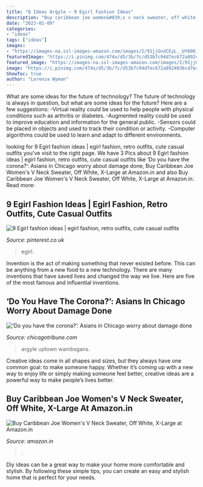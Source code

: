 ```yaml
---
title: "Q Ideas Argyle ~ 9 Egirl Fashion Ideas"
description: "Buy caribbean joe women&#039;s v neck sweater, off white, x-large at amazon.in"
date: "2023-01-09"
categories:
- "ideas"
tags: ["ideas"]
images:
- "https://images-na.ssl-images-amazon.com/images/I/91jjGndCEyL._UY606_.jpg"
featuredImage: "https://i.pinimg.com/474x/d5/3b/7c/d53b7c94d7ec672a8924036cd7ea6195.jpg"
featured_image: "https://images-na.ssl-images-amazon.com/images/I/91jjGndCEyL._UY606_.jpg"
image: "https://i.pinimg.com/474x/d5/3b/7c/d53b7c94d7ec672a8924036cd7ea6195.jpg"
ShowToc: true
author: "Lorenza Wyman"
---
```



What are some ideas for the future of technology?
The future of technology is always in question, but what are some ideas for the future? Here are a few suggestions: 
-Virtual reality could be used to help people with physical conditions such as arthritis or diabetes. 
-Augmented reality could be used to improve education and information for the general public. 
-Sensors could be placed in objects and used to track their condition or activity. 
-Computer algorithms could be used to learn and adapt to different environments.

	

		
looking for 9 Egirl fashion ideas | egirl fashion, retro outfits, cute casual outfits you've visit to the right page. We have 3 Pics about 9 Egirl fashion ideas | egirl fashion, retro outfits, cute casual outfits like ‘Do you have the corona?’: Asians in Chicago worry about damage done, Buy Caribbean Joe Women&#039;s V Neck Sweater, Off White, X-Large at Amazon.in and also Buy Caribbean Joe Women&#039;s V Neck Sweater, Off White, X-Large at Amazon.in. Read more:
		
    
## 9 Egirl Fashion Ideas | Egirl Fashion, Retro Outfits, Cute Casual Outfits

<img loading=lazy src="https://i.pinimg.com/474x/d5/3b/7c/d53b7c94d7ec672a8924036cd7ea6195.jpg" onerror="this.onerror=null;this.src='https://tse2.mm.bing.net/th?id=OIP.9Lzuubpk0kDXttSq9eHRfwAAAA&amp;pid=15.1';" alt="9 Egirl fashion ideas | egirl fashion, retro outfits, cute casual outfits">

_Source: pinterest.co.uk_

>egirl. 

	

Invention is the act of making something that never existed before. This can be anything from a new food to a new technology. There are many inventions that have saved lives and changed the way we live. Here are five of the most famous and influential inventions.

    
## ‘Do You Have The Corona?’: Asians In Chicago Worry About Damage Done

<img loading=lazy src="https://www.chicagotribune.com/resizer/M64LyYzlx0VhL-YaepMbQOm9cmw=/1400x0/top/arc-anglerfish-arc2-prod-tronc.s3.amazonaws.com/public/EWGTVTXE55D4TA75UGSEI46WJ4.jpg" onerror="this.onerror=null;this.src='https://tse3.mm.bing.net/th?id=OIP.y4bdpm8y-nLw7zNkLSqa4QHaE7&amp;pid=15.1';" alt="‘Do you have the corona?’: Asians in Chicago worry about damage done">

_Source: chicagotribune.com_

>argyle uptown wambsgans. 

	

Creative ideas come in all shapes and sizes, but they always have one common goal: to make someone happy. Whether it’s coming up with a new way to enjoy life or simply making someone feel better, creative ideas are a powerful way to make people’s lives better.

    
## Buy Caribbean Joe Women&#039;s V Neck Sweater, Off White, X-Large At Amazon.in

<img loading=lazy src="https://images-na.ssl-images-amazon.com/images/I/91jjGndCEyL._UY606_.jpg" onerror="this.onerror=null;this.src='https://tse2.mm.bing.net/th?id=OIP.JPXm0jEegTacjLOqNW44vQAAAA&amp;pid=15.1';" alt="Buy Caribbean Joe Women&#039;s V Neck Sweater, Off White, X-Large at Amazon.in">

_Source: amazon.in_

>. 

	

Diy ideas can be a great way to make your home more comfortable and stylish. By following these simple tips, you can create an easy and stylish home that is perfect for your needs.

